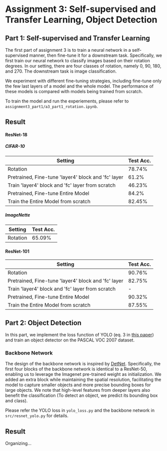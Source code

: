 # Assignment 3: Self-supervised and Transfer Learning, Object Detection
## Part 1: Self-supervised and Transfer Learning
The first part of assignment 3 is to train a neural network in a self-supervised manner, then fine-tune it for a downstream task. Specifically, we first train our neural network to classify images based on their rotation degrees. In our setting, there are four classes of rotation, namely 0, 90, 180, and 270. The downstream task is image classification. 

We experiment with different fine-tuning strategies, including fine-tune only the few last layers of a model and the whole model. The performance of these models is compared with models being trained from scratch.  

To train the model and run the experiements, please refer to `assignment3_part1/a3_part1_rotation.ipynb`. 

## Result
#### ResNet-18

##### CIFAR-10
| Setting | Test Acc. |
|---------|-----------|
| Rotation | 78.74% |
|    Pretrained, Fine-tune 'layer4' block and 'fc' layer     |     61.2%      |
|    Train 'layer4' block and 'fc' layer from scratch    |     46.23%      |
|    Pretrained, Fine-tune Entire Model     |     84.2%      |
|    Train the Entire Model from scratch    |     82.45%      |

##### ImageNette
| Setting | Test Acc. |
|---------|-----------|
| Rotation | 65.09% |

#### ResNet-101
| Setting | Test Acc. |
|---------|-----------|
| Rotation | 90.76% |
|    Pretrained, Fine-tune 'layer4' block and 'fc' layer     |     82.75%      |
|    Train 'layer4' block and 'fc' layer from scratch    |     -      |
|    Pretrained, Fine-tune Entire Model     |     90.32%      |
|    Train the Entire Model from scratch    |     87.55%      |

## Part 2: Object Detection
In this part, we implement the loss function of YOLO (eq. 3 in [this paper](https://pjreddie.com/media/files/papers/yolo_1.pdf)) and train an object detector on the PASCAL VOC 2007 dataset. 

### Backbone Network
The design of the backbone network is inspired by [DetNet](https://arxiv.org/abs/1804.06215). Specifically, the first four blocks of the backbone network is identical to a ResNet-50, enabling us to leverage the Imagenet pre-trained weight as initialization. We added an extra block while maintaining the spatial resolution, facilitating the model to capture smaller objects and more precise bounding boxes for large objects. We note that high-level features from deeper layers also benefit the classification (To detect an object, we predict its bounding box and class).

Please refer the YOLO loss in `yolo_loss.py` and the backbone network in `src/resnet_yolo.py` for details. 

## Result
Organizing...